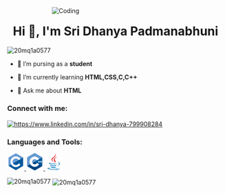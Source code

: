 <img align="right" alt="Coding" width="400" src="https://hnavi.co.jp/_next/image/?url=https:%2F%2Fwordpress.hnavi.co.jp%2Fwp-content%2Fuploads%2F2022%2F09%2F224_programming.jpg&w=1080&q=75">
<h1 align="center">Hi 👋, I'm Sri Dhanya Padmanabhuni</h1>
<p align="left"> <img src="https://komarev.com/ghpvc/?username=20mq1a0577&label=Profile%20views&color=0e75b6&style=flat" alt="20mq1a0577" /> </p>

- 🔭 I’m pursing as a **student**

- 🌱 I’m currently learning **HTML,CSS,C,C++**

- 💬 Ask me about **HTML**

<h3 align="left">Connect with me:</h3>
<p align="left">
<a href="https://linkedin.com/in/https://www.linkedin.com/in/sri-dhanya-799908284" target="blank"><img align="center" src="https://raw.githubusercontent.com/rahuldkjain/github-profile-readme-generator/master/src/images/icons/Social/linked-in-alt.svg" alt="https://www.linkedin.com/in/sri-dhanya-799908284" height="30" width="40" /></a>
</p>

<h3 align="left">Languages and Tools:</h3>
<p align="left"> <a href="https://www.cprogramming.com/" target="_blank" rel="noreferrer"> <img src="https://raw.githubusercontent.com/devicons/devicon/master/icons/c/c-original.svg" alt="c" width="40" height="40"/> </a> <a href="https://www.w3schools.com/cpp/" target="_blank" rel="noreferrer"> <img src="https://raw.githubusercontent.com/devicons/devicon/master/icons/cplusplus/cplusplus-original.svg" alt="cplusplus" width="40" height="40"/> </a> <a href="https://www.java.com" target="_blank" rel="noreferrer"> <img src="https://raw.githubusercontent.com/devicons/devicon/master/icons/java/java-original.svg" alt="java" width="40" height="40"/> </a> </p>

<p><img align="left" src="https://github-readme-stats.vercel.app/api/top-langs?username=20mq1a0577&show_icons=true&locale=en&layout=compact" alt="20mq1a0577" /></p>

<p>&nbsp;<img align="center" src="https://github-readme-stats.vercel.app/api?username=20mq1a0577&show_icons=true&locale=en" alt="20mq1a0577" /></p>
